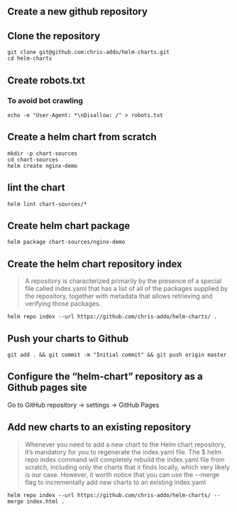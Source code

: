 ## Create a new github repository

## Clone the repository
```shell
git clone git@github.com:chris-addo/helm-charts.git
cd helm-charts
```

## Create robots.txt
### To avoid bot crawling
```shell
echo -e "User-Agent: *\nDisallow: /" > robots.txt
```

## Create a helm chart from scratch
```shell
mkdir -p chart-sources
cd chart-sources
helm create nginx-demo
```

## lint the chart
```shell
helm lint chart-sources/*
```

## Create helm chart package
```shell
helm package chart-sources/nginx-demo
```

## Create the helm chart repository index
> A repository is characterized primarily by the presence of a special file called index.yaml that has a list of all of the packages supplied by the repository, together with metadata that allows retrieving and verifying those packages.
```shell
helm repo index --url https://github.com/chris-addo/helm-charts/ .
```

## Push your charts to Github
```shell
git add . && git commit -m "Initial commit" && git push origin master
```

## Configure the “helm-chart” repository as a Github pages site
Go to GitHub repository -> settings -> GitHub Pages

## Add new charts to an existing repository
> Whenever you need to add a new chart to the Helm chart repository, it’s mandatory for you to regenerate the index.yaml file. The $ helm repo index command will completely rebuild the index.yaml file from scratch, including only the charts that it finds locally, which very likely is our case. However, it worth notice that you can use the --merge flag to incrementally add new charts to an existing index.yaml
```shell
helm repo index --url https://github.com/chris-addo/helm-charts/ --merge index.html .
```